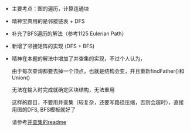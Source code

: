 *	主要考点：图的遍历，计算连通块

*	晴神宝典用的是邻接链表 + DFS

*	补充了BFS遍历的解法（参考1125 Eulerian Path）

*	新增了邻接矩阵的实现 (DFS + BFS)

*	晴神在本题的解法中增加了并查集的实现，不过个人认为，

    由于每次查询都要去掉一个顶点，也就是结构会变，并且重新findFather()和Union()
        
    无法在输入时完成就确定区块结构，无法重用
        
    这样的题目，不要用并查集（较复杂，还要写路径压缩，否则会超时），直接用图的DFS, BFS模板就好了

    请参考[并查集的readme](https://github.com/jJayyyyyyy/cs/tree/master/data%20structure/union_find_set)